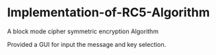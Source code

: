 # Implementation-of-RC5-Algorithm
A block mode cipher symmetric encryption Algorithm


Provided a GUI for input the message and key selection.

